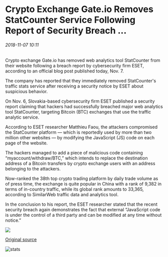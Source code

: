 # Crypto Exchange Gate.io Removes StatCounter Service Following Report of Security Breach ...

###### 2018-11-07 10:11

Crypto exchange Gate.io has removed web analytics tool StatCounter from their website following a breach report by cybersecurity firm ESET, according to an official blog post published today, Nov. 7.

The company has reported that they immediately removed StatCounter's traffic stats service after receiving a security notice by ESET about suspicious behavior.

On Nov. 6, Slovakia-based cybersecurity firm ESET published a security report claiming that hackers had successfully breached major web analytics tool StatCounter, targeting Bitcoin (BTC) exchanges that use the traffic analytic service.

According to ESET researcher Matthieu Faou, the attackers compromised the StatCounter platform — which is reportedly used by more than two million other websites — by modifying the JavaScript (JS) code on each page of the website.

The hackers managed to add a piece of malicious code containing “myaccount/withdraw/BTC,” which intends to replace the destination address of a Bitcoin transfers by crypto exchange users with an address belonging to the attackers.

Now-ranked the 38th top crypto trading platform by daily trade volume as of press time, the exchange is quite popular in China with a rank of 9,382 in terms of in-country traffic, while its global rank amounts to 33,365, according to SimilarWeb traffic data and analytics tool.

In the conclusion to his report, the ESET researcher stated that the recent security breach again demonstrates the fact that external “JavaScript code is under the control of a third party and can be modified at any time without notice.”

![](https://s3.cointelegraph.com/storage/uploads/view/c82e232a04e0fe145a556d0ce6d7abe0.png)

[Original source](https://cointelegraph.com/news/crypto-exchange-gateio-removes-statcounter-service-following-report-of-security-breach)

![stats](https://c.statcounter.com/11760860/0/a89fa40b/1/ "stats")